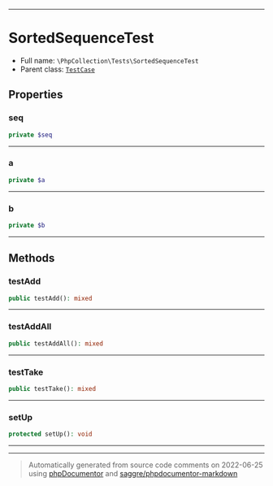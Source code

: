 ***

# SortedSequenceTest





* Full name: `\PhpCollection\Tests\SortedSequenceTest`
* Parent class: [`TestCase`](../../PHPUnit/Framework/TestCase.md)



## Properties


### seq



```php
private $seq
```






***

### a



```php
private $a
```






***

### b



```php
private $b
```






***

## Methods


### testAdd



```php
public testAdd(): mixed
```











***

### testAddAll



```php
public testAddAll(): mixed
```











***

### testTake



```php
public testTake(): mixed
```











***

### setUp



```php
protected setUp(): void
```











***


***
> Automatically generated from source code comments on 2022-06-25 using [phpDocumentor](http://www.phpdoc.org/) and [saggre/phpdocumentor-markdown](https://github.com/Saggre/phpDocumentor-markdown)
